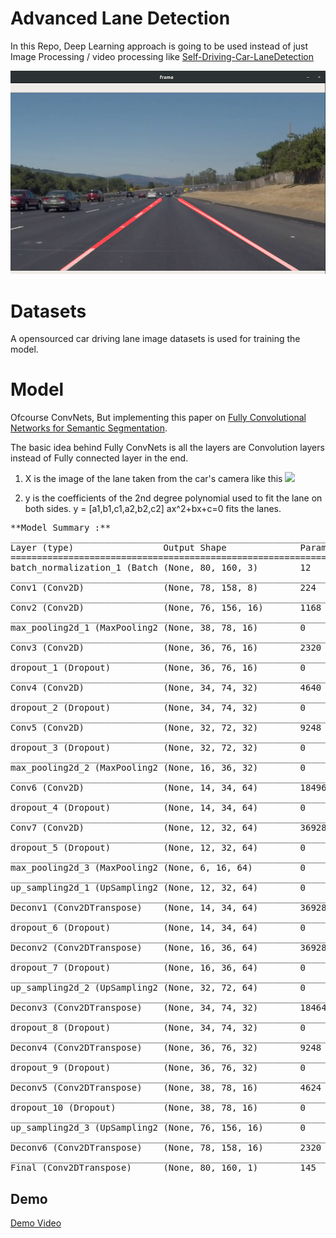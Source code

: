 # Advanced Lane Detection


In this Repo, Deep Learning approach is going to be used instead of just Image Processing / video processing like [Self-Driving-Car-LaneDetection](https://github.com/shangeth/Self-Driving-Car-LaneDetection)

![](https://github.com/shangeth/Self-Driving-Car-LaneDetection/raw/master/img.png)

# Datasets
A opensourced car driving lane image datasets is used for training the model.

# Model
Ofcourse ConvNets, But implementing this paper on [Fully Convolutional Networks
for Semantic Segmentation](https://arxiv.org/pdf/1605.06211.pdf]).

The basic idea behind Fully ConvNets is all the layers are Convolution layers instead of Fully connected layer in the end.

1. X is the image of the lane taken from the car's camera like this
![](https://upload.wikimedia.org/wikipedia/commons/thumb/7/76/Strada_Provinciale_BS_510_Sebina_Orientale.jpg/1200px-Strada_Provinciale_BS_510_Sebina_Orientale.jpg)

2. y is the coefficients of the 2nd degree polynomial used to fit the lane on both sides. y = [a1,b1,c1,a2,b2,c2]
ax^2+bx+c=0 fits the lanes.
<pre>
**Model Summary :**
_________________________________________________________________
Layer (type)                 Output Shape              Param #   
=================================================================
batch_normalization_1 (Batch (None, 80, 160, 3)        12        
_________________________________________________________________
Conv1 (Conv2D)               (None, 78, 158, 8)        224       
_________________________________________________________________
Conv2 (Conv2D)               (None, 76, 156, 16)       1168      
_________________________________________________________________
max_pooling2d_1 (MaxPooling2 (None, 38, 78, 16)        0         
_________________________________________________________________
Conv3 (Conv2D)               (None, 36, 76, 16)        2320      
_________________________________________________________________
dropout_1 (Dropout)          (None, 36, 76, 16)        0         
_________________________________________________________________
Conv4 (Conv2D)               (None, 34, 74, 32)        4640      
_________________________________________________________________
dropout_2 (Dropout)          (None, 34, 74, 32)        0         
_________________________________________________________________
Conv5 (Conv2D)               (None, 32, 72, 32)        9248      
_________________________________________________________________
dropout_3 (Dropout)          (None, 32, 72, 32)        0         
_________________________________________________________________
max_pooling2d_2 (MaxPooling2 (None, 16, 36, 32)        0         
_________________________________________________________________
Conv6 (Conv2D)               (None, 14, 34, 64)        18496     
_________________________________________________________________
dropout_4 (Dropout)          (None, 14, 34, 64)        0         
_________________________________________________________________
Conv7 (Conv2D)               (None, 12, 32, 64)        36928     
_________________________________________________________________
dropout_5 (Dropout)          (None, 12, 32, 64)        0         
_________________________________________________________________
max_pooling2d_3 (MaxPooling2 (None, 6, 16, 64)         0         
_________________________________________________________________
up_sampling2d_1 (UpSampling2 (None, 12, 32, 64)        0         
_________________________________________________________________
Deconv1 (Conv2DTranspose)    (None, 14, 34, 64)        36928     
_________________________________________________________________
dropout_6 (Dropout)          (None, 14, 34, 64)        0         
_________________________________________________________________
Deconv2 (Conv2DTranspose)    (None, 16, 36, 64)        36928     
_________________________________________________________________
dropout_7 (Dropout)          (None, 16, 36, 64)        0         
_________________________________________________________________
up_sampling2d_2 (UpSampling2 (None, 32, 72, 64)        0         
_________________________________________________________________
Deconv3 (Conv2DTranspose)    (None, 34, 74, 32)        18464     
_________________________________________________________________
dropout_8 (Dropout)          (None, 34, 74, 32)        0         
_________________________________________________________________
Deconv4 (Conv2DTranspose)    (None, 36, 76, 32)        9248      
_________________________________________________________________
dropout_9 (Dropout)          (None, 36, 76, 32)        0         
_________________________________________________________________
Deconv5 (Conv2DTranspose)    (None, 38, 78, 16)        4624      
_________________________________________________________________
dropout_10 (Dropout)         (None, 38, 78, 16)        0         
_________________________________________________________________
up_sampling2d_3 (UpSampling2 (None, 76, 156, 16)       0         
_________________________________________________________________
Deconv6 (Conv2DTranspose)    (None, 78, 158, 16)       2320      
_________________________________________________________________
Final (Conv2DTranspose)      (None, 80, 160, 1)        145       
</pre>


## Demo
[Demo Video](https://youtu.be/uuNogBDJnws)
